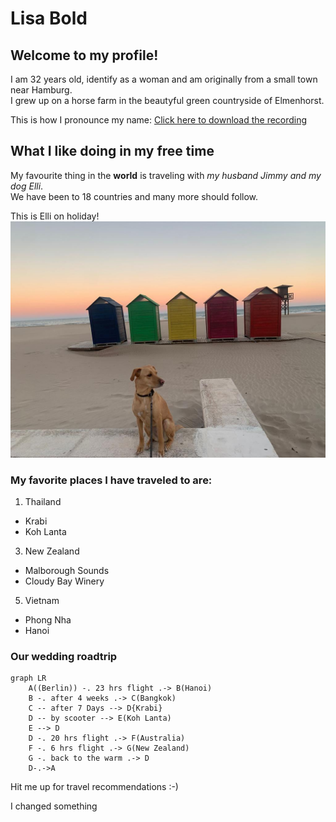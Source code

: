 # Lisa Bold

## Welcome to my profile!

I am 32 years old, identify as a woman and am originally from a small town near Hamburg.  
I grew up on a horse farm in the beautyful green countryside of Elmenhorst.

This is how I pronounce my name: [Click here to download the recording](https://github.com/WildCodeSchool/2023-01-EN-Berlin-Remote2-Markdown/blob/main/assets/lisa-roehrig.m4a)

## What I like doing in my free time
My favourite thing in the **world** is traveling with *my husband Jimmy and my dog Elli*.  
We have been to 18 countries and many more should follow.  

This is Elli on holiday!
![Photo of Elli](https://github.com/WildCodeSchool/2023-01-EN-Berlin-Remote2-Markdown/blob/main/assets/lisa-roehrig.jpeg)
### My favorite places I have traveled to are:
1. Thailand
- Krabi
- Koh Lanta
3. New Zealand
- Malborough Sounds
- Cloudy Bay Winery
5. Vietnam
- Phong Nha
- Hanoi

### Our wedding roadtrip

```mermaid
graph LR
    A((Berlin)) -. 23 hrs flight .-> B(Hanoi)
    B -. after 4 weeks .-> C(Bangkok)
    C -- after 7 Days --> D{Krabi}
    D -- by scooter --> E(Koh Lanta)
    E --> D
    D -. 20 hrs flight .-> F(Australia)
    F -. 6 hrs flight .-> G(New Zealand)
    G -. back to the warm .-> D
    D-.->A

```
 
 
Hit me up for travel recommendations :-)

I changed something
